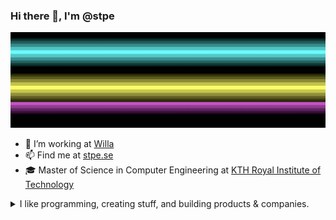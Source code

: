 ### Hi there 👋, I'm @stpe

![](https://github.com/stpe/stpe/blob/main/rasterbars.jpg)

- 🔭 I’m working at [Willa](https://willa.com)
- 📫 Find me at [stpe.se](https://stpe.se)
- 🎓 Master of Science in Computer Engineering at [KTH Royal Institute of Technology](https://www.kth.se/en)

<details>
  <summary>I like programming, creating stuff, and building products & companies.</summary>
  <br>
</details>

<!--
**stpe/stpe** is a ✨ _special_ ✨ repository because its `README.md` (this file) appears on your GitHub profile.

Here are some ideas to get you started:

- 🔭 I’m currently working on ...
- 🌱 I’m currently learning ...
- 👯 I’m looking to collaborate on ...
- 🤔 I’m looking for help with ...
- 💬 Ask me about ...
- 📫 How to reach me: ...
- 😄 Pronouns: ...
- ⚡ Fun fact: ...

<details>
  <summary>Some other achievements about me~e~e</summary>
  <br>
</details>

-->
